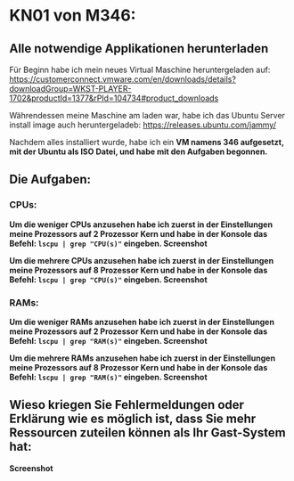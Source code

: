 # KN01 von M346:
## Alle notwendige Applikationen herunterladen
Für Beginn habe ich mein neues Virtual Maschine heruntergeladen auf: https://customerconnect.vmware.com/en/downloads/details?downloadGroup=WKST-PLAYER-1702&productId=1377&rPId=104734#product_downloads

Währendessen meine Maschine am laden war, habe ich das Ubuntu Server install image auch heruntergeladeb: https://releases.ubuntu.com/jammy/

Nachdem alles installiert wurde, habe ich ein <b>VM namens 346<b/> aufgesetzt, mit der Ubuntu als ISO Datei, und habe mit den Aufgaben begonnen.

## Die Aufgaben:
### CPUs:
Um die weniger CPUs anzusehen habe ich zuerst in der Einstellungen meine Prozessors auf 2 Prozessor Kern und habe in der
Konsole das Befehl: ```lscpu | grep "CPU(s)"``` eingeben.
<b>Screenshot</b> 

Um die mehrere CPUs anzusehen habe ich zuerst in der Einstellungen meine Prozessors auf 8 Prozessor Kern und habe in der
Konsole das Befehl: ```lscpu | grep "CPU(s)"``` eingeben.
<b>Screenshot</b> 

### RAMs:
Um die weniger RAMs anzusehen habe ich zuerst in der Einstellungen meine Prozessors auf 2 Prozessor Kern und habe in der
Konsole das Befehl: ```lscpu | grep "RAM(s)"``` eingeben.
<b>Screenshot</b> 

Um die mehrere RAMs anzusehen habe ich zuerst in der Einstellungen meine Prozessors auf 8 Prozessor Kern und habe in der
Konsole das Befehl: ```lscpu | grep "RAM(s)"``` eingeben.
<b>Screenshot</b> 

## Wieso kriegen Sie Fehlermeldungen oder Erklärung wie es möglich ist, dass Sie mehr Ressourcen zuteilen können als Ihr Gast-System hat:
<b>Screenshot</b> 

